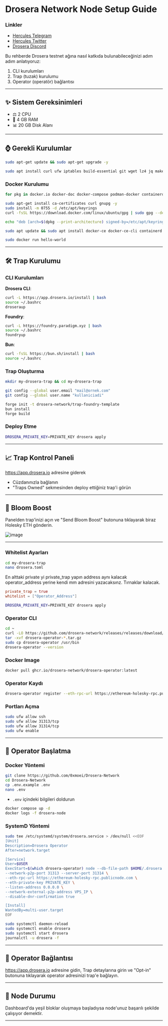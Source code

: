 # Drosera Network Node Setup Guide

### Linkler
 * [Hercules Telegram](https://t.me/HerculesNodeTG)
 * [Hercules Twitter](https://twitter.com/Herculesnode)
 * [Drosera Discord](https://discord.gg/drosera)



Bu rehberde Drosera testnet ağına nasıl katkıda bulunabileceğinizi adım adım anlatıyoruz:

1. CLI kurulumları
2. Trap (tuzak) kurulumu
3. Operator (operatör) bağlantısı

---

## ✨ Sistem Gereksinimleri

- ⚖️ 2 CPU
- 🧼 4 GB RAM
- 📊 20 GB Disk Alanı

---

## ⌚ Gerekli Kurulumlar

```bash
sudo apt-get update && sudo apt-get upgrade -y

sudo apt install curl ufw iptables build-essential git wget lz4 jq make gcc nano automake autoconf tmux htop nvme-cli libgbm1 pkg-config libssl-dev libleveldb-dev tar clang bsdmainutils ncdu unzip -y
```

### Docker Kurulumu
```bash
for pkg in docker.io docker-doc docker-compose podman-docker containerd runc; do sudo apt-get remove $pkg; done

sudo apt-get install ca-certificates curl gnupg -y
sudo install -m 0755 -d /etc/apt/keyrings
curl -fsSL https://download.docker.com/linux/ubuntu/gpg | sudo gpg --dearmor -o /etc/apt/keyrings/docker.gpg

echo "deb [arch=$(dpkg --print-architecture) signed-by=/etc/apt/keyrings/docker.gpg] https://download.docker.com/linux/ubuntu $(. /etc/os-release && echo \"$VERSION_CODENAME\") stable" | sudo tee /etc/apt/sources.list.d/docker.list > /dev/null

sudo apt update && sudo apt install docker-ce docker-ce-cli containerd.io docker-buildx-plugin docker-compose-plugin -y

sudo docker run hello-world
```

---

## 🛠️ Trap Kurulumu

### CLI Kurulumları

**Drosera CLI**:
```bash
curl -L https://app.drosera.io/install | bash
source ~/.bashrc
droseraup
```

**Foundry**:
```bash
curl -L https://foundry.paradigm.xyz | bash
source ~/.bashrc
foundryup
```

**Bun**:
```bash
curl -fsSL https://bun.sh/install | bash
source ~/.bashrc
```

### Trap Oluşturma
```bash
mkdir my-drosera-trap && cd my-drosera-trap

git config --global user.email "mail@ornek.com"
git config --global user.name "kullaniciadi"

forge init -t drosera-network/trap-foundry-template
bun install
forge build
```

### Deploy Etme
```bash
DROSERA_PRIVATE_KEY=PRIVATE_KEY drosera apply
```

---

## 📈 Trap Kontrol Paneli

https://app.drosera.io adresine giderek
- Cüzdanınızla bağlanın
- "Traps Owned" sekmesinden deploy ettiğiniz trap'i görün

---

## 📢 Bloom Boost

Panelden trap'inizi açın ve "Send Bloom Boost" butonuna tıklayarak biraz Holesky ETH gönderin.

![image](https://github.com/user-attachments/assets/16ee2f5c-c4fe-4501-8ba9-5efa5e16dbe5)


---


### Whitelist Ayarları
```bash
cd my-drosera-trap
nano drosera.toml
```
En alttaki private yi private_trap yapın address aynı kalacak operator_address yerine kendi mm adresini yazacaksınz. Tırnaklar kalacak.
```toml
private_trap = true
whitelist = ["Operator_Address"]
```
```bash
DROSERA_PRIVATE_KEY=PRIVATE_KEY drosera apply
```

### Operator CLI
```bash
cd ~
curl -LO https://github.com/drosera-network/releases/releases/download/v1.16.2/drosera-operator-v1.16.2-x86_64-unknown-linux-gnu.tar.gz
tar -xvf drosera-operator-*.tar.gz
sudo cp drosera-operator /usr/bin
drosera-operator --version
```

### Docker Image
```bash
docker pull ghcr.io/drosera-network/drosera-operator:latest
```

### Operator Kaydı
```bash
drosera-operator register --eth-rpc-url https://ethereum-holesky-rpc.publicnode.com --eth-private-key PRIVATE_KEY
```

### Portları Açma
```bash
sudo ufw allow ssh
sudo ufw allow 31313/tcp
sudo ufw allow 31314/tcp
sudo ufw enable
```

---

## 🚀 Operator Başlatma

### Docker Yöntemi
```bash
git clone https://github.com/0xmoei/Drosera-Network
cd Drosera-Network
cp .env.example .env
nano .env
```

- `.env` içindeki bilgileri doldurun

```bash
docker compose up -d
docker logs -f drosera-node
```

### SystemD Yöntemi
```bash
sudo tee /etc/systemd/system/drosera.service > /dev/null <<EOF
[Unit]
Description=Drosera Operator
After=network.target

[Service]
User=$USER
ExecStart=$(which drosera-operator) node --db-file-path $HOME/.drosera.db \
--network-p2p-port 31313 --server-port 31314 \
--eth-rpc-url https://ethereum-holesky-rpc.publicnode.com \
--eth-private-key PRIVATE_KEY \
--listen-address 0.0.0.0 \
--network-external-p2p-address VPS_IP \
--disable-dnr-confirmation true

[Install]
WantedBy=multi-user.target
EOF

sudo systemctl daemon-reload
sudo systemctl enable drosera
sudo systemctl start drosera
journalctl -u drosera -f
```

---

## 🔗 Operator Bağlantısı

https://app.drosera.io adresine gidin, Trap detaylarına girin ve "Opt-in" butonuna tıklayarak operator adresinizi trap'e bağlayın.

---

## 🔺 Node Durumu

Dashboard'da yeşil bloklar oluşmaya başladıysa node'unuz başarılı şekilde çalışıyor demektir.

---
